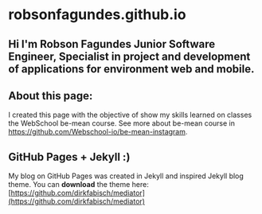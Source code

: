 robsonfagundes.github.io
================
Hi I'm Robson Fagundes Junior Software Engineer, Specialist in project and development of applications for environment web and mobile.
----------------

About this page:
----------------
I created this page with the objective of show my skills learned on classes the WebSchool be-mean course. See more about be-mean course in https://github.com/Webschool-io/be-mean-instagram.

GitHub Pages + Jekyll :)
----------------
My blog on GitHub Pages was created in Jekyll and inspired Jekyll blog theme. 
You can **download** the theme here:
[https://github.com/dirkfabisch/mediator](https://github.com/dirkfabisch/mediator) 

